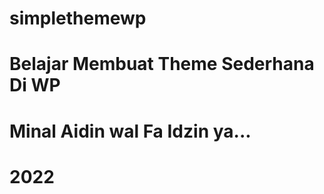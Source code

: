 # simplethemewp

# Belajar Membuat Theme Sederhana Di WP

# Minal Aidin wal Fa Idzin ya...

# 2022


